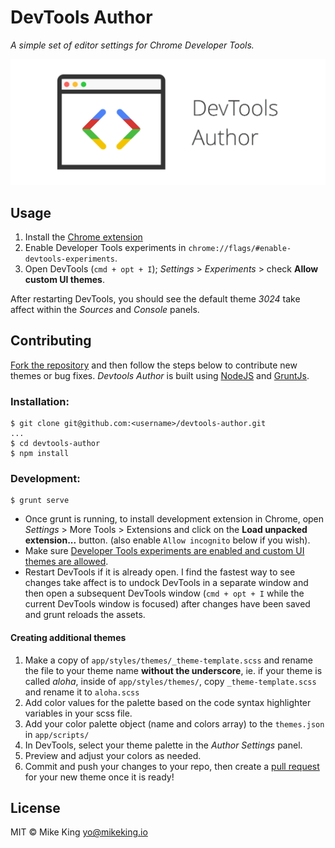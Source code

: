 # DevTools Author
*A simple set of editor settings for Chrome Developer Tools.*

![Devtools Author Logo](app/images/1400x560_marquee.png)

## Usage
1. Install the [Chrome extension](https://chrome.google.com/webstore/detail/devtools-themes/egfhcfdfnajldliefpdoaojgahefjhhi)
2. Enable Developer Tools experiments in `chrome://flags/#enable-devtools-experiments`.
3. Open DevTools (`cmd + opt + I`); *Settings* > *Experiments* > check **Allow custom UI themes**.

After restarting DevTools, you should see the default theme *3024* take affect within the *Sources* and *Console* panels.

## Contributing
[Fork the repository](../../fork) and then follow the steps below to contribute new themes or bug fixes. *Devtools Author* is built using [NodeJS](https://nodejs.org/en/) and [GruntJs](http://gruntjs.com/).

### Installation:
```
$ git clone git@github.com:<username>/devtools-author.git
...
$ cd devtools-author
$ npm install
```

### Development: 
```
$ grunt serve
```
- Once grunt is running, to install development extension in Chrome, open *Settings* > More Tools > Extensions and click on the **Load unpacked extension...** button. (also enable `Allow incognito` below if you wish).
- Make sure [Developer Tools experiments are enabled and custom UI themes are allowed](#usage).
- Restart DevTools if it is already open. I find the fastest way to see changes take affect is to undock DevTools in a separate window and then open a subsequent DevTools window (`cmd + opt + I` while the current DevTools window is focused) after changes have been saved and grunt reloads the assets. 

#### Creating additional themes
1. Make a copy of `app/styles/themes/_theme-template.scss` and rename the file to your theme name **without the underscore**, ie. if your theme is called *aloha*, inside of `app/styles/themes/`, copy `_theme-template.scss` and rename it to `aloha.scss`
2. Add color values for the palette based on the code syntax highlighter variables in your scss file.
3. Add your color palette object (name and colors array) to the `themes.json` in `app/scripts/`
4. In DevTools, select your theme palette in the *Author Settings* panel.
5. Preview and adjust your colors as needed.
6. Commit and push your changes to your repo, then create a [pull request](../../compare) for your new theme once it is ready!

## License
MIT © Mike King [yo@mikeking.io](mailto:yo@mikeking.io)